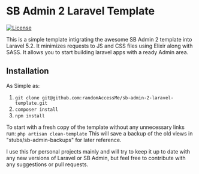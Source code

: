 # SB Admin 2 Laravel Template

[![License](https://poser.pugx.org/laravel/framework/license.svg)](https://packagist.org/packages/laravel/framework)

This is a simple template intigrating the awesome SB Admin 2 template into Laravel 5.2. It minimizes requests to JS and CSS files using Elixir along with SASS. It allows you to start building laravel apps with a ready Admin area.

## Installation

As Simple as:
1. `git clone git@github.com:randomAccessMe/sb-admin-2-laravel-template.git`
2. `composer install`
3. `npm install`

To start with a fresh copy of the template without any unnecessary links run:
`php artisan clean-template`
This will save a backup of the old views in "stubs/sb-admin-backups" for later reference.

I use this for personal projects mainly and will try to keep it up to date with any new versions of Laravel or SB Admin, but feel free to contribute with any suggestions or pull requests.

